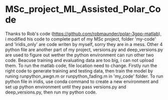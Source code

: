 # MSc_project_ML_Assisted_Polar_Code
Thanks to Rob's code (https://github.com/robmaunder/polar-3gpp-matlab), i modified his code to complete part of my MSc project, folder 'my-code' and 'iridis_only' are code writen by myself, sorry they are in a mess. Other 4 python file are another part of my project, versions.py and deep_versions.py are used to figure out wether the python environment can run other two code. 
Beacuse training and evaluating data are too big, i can not upload them. To run the matlab code, file location need to change. Firstly run the right code to generate training and testing data, then train the model by runing runpython_awgn.m or runpython_fading.m in 'my_code' folder.
To run python file in iridis, use conda command to create a new environment and set up python environment until they pass versions.py and deep_versions.py, then run my python code.
